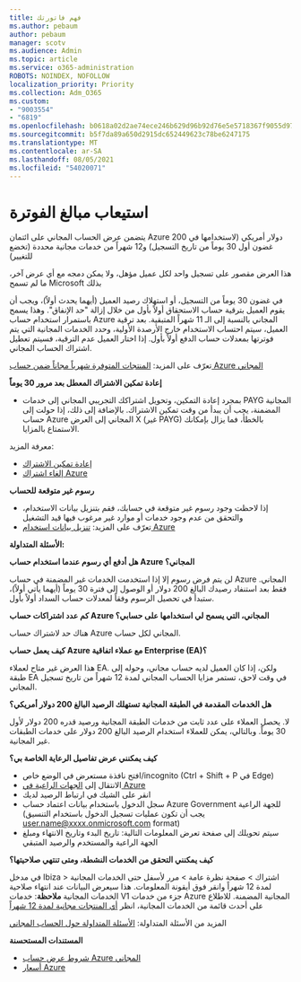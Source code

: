 ```yaml
---
title: فهم فاتورتك
ms.author: pebaum
author: pebaum
manager: scotv
ms.audience: Admin
ms.topic: article
ms.service: o365-administration
ROBOTS: NOINDEX, NOFOLLOW
localization_priority: Priority
ms.collection: Adm_O365
ms.custom:
- "9003554"
- "6819"
ms.openlocfilehash: b0618a02d2ae74ece246b629d96b92d76e5e5718367f9055d9783c1440a7a70b
ms.sourcegitcommit: b5f7da89a650d2915dc652449623c78be6247175
ms.translationtype: MT
ms.contentlocale: ar-SA
ms.lasthandoff: 08/05/2021
ms.locfileid: "54020071"
---
```

# <a name="understand-billing-amount"></a>استيعاب مبالغ الفوترة

يتضمن عرض الحساب المجاني على ائتمان Azure 200 دولار أمريكي (لاستخدامها في غضون أول 30 يوماً من تاريخ التسجيل) و12 شهراً من خدمات مجانية محددة (تخضع للتغيير)

هذا العرض مقصور على تسجيل واحد لكل عميل مؤهل، ولا يمكن دمجه مع أي عرض آخر، ما لم تسمح Microsoft بذلك

في غضون 30 يوماً من التسجيل، أو استهلاك رصيد العميل (أيهما يحدث أولاً)، ويجب أن يقوم العميل بترقية حساب الاستحقاق أولاً بأول من خلال إزالة "حد الإنفاق". وهذا يسمح باستمرار استخدام حساب Azure المجاني بالنسبة إلى الـ 11 شهراً المتبقية. بعد ترقية العميل، سيتم احتساب الاستخدام خارج الأرصدة الأولية، وحدد الخدمات المجانية التي يتم فوترتها بمعدلات حساب الدفع أولاً بأول. إذا اختار العميل عدم الترقية، فسيتم تعطيل اشتراك الحساب المجاني.

تعرّف على المزيد: [المنتجات المتوفرة شهرياً مجاناً ضمن حساب Azure المجاني](https://azure.microsoft.com/free/free-account-faq/)

**إعادة تمكين الاشتراك المعطل بعد مرور 30 يوماً**

- بمجرد إعادة التمكين، وتحويل اشتراكك التجريبي المجاني إلى خدمات PAYG المجانية المضمنة، يجب أن يبدأ من وقت تمكين الاشتراك. بالإضافة إلى ذلك، إذا حولت إلى حساب Azure المجاني إلى العرض X (غير PAYG) بالخطأ، فما يزال بإمكانك الاستمتاع بالمزايا.

معرفة المزيد: 
- [إعادة تمكين الاشتراك](https://docs.microsoft.com/azure/billing/billing-subscription-become-disable?WT.mc_id=Portal-Microsoft_Azure_Support)
- [إلغاء اشتراك Azure](https://docs.microsoft.com/azure/billing/billing-how-to-cancel-azure-subscription?WT.mc_id=Portal-Microsoft_Azure_Support)

**رسوم غير متوقعة للحساب**

- إذا لاحظت وجود رسوم غير متوقعة في حسابك، فقم بتنزيل بيانات الاستخدام، والتحقق من عدم وجود خدمات أو موارد غير مرغوب فيها قيد التشغيل
- تعرّف على المزيد: [تنزيل بيانات استخدام Azure](https://docs.microsoft.com/azure/billing/billing-download-azure-invoice-daily-usage-date?WT.mc_id=Portal-Microsoft_Azure_Support#download-usage)

**الأسئلة المتداولة:**

**هل أدفع أي رسوم عندما استخدام حساب Azure المجاني؟**

لن يتم فرض رسوم إلا إذا استخدمت الخدمات غير المضمنة في حساب Azure المجاني. فقط بعد استنفاد رصيدك البالغ 200 دولار أو الوصول إلى فترة 30 يوماً (أيهما يأتي أولاً)، ستبدأ في تحصيل الرسوم وفقاً لمعدلات حساب السداد أولاً بأول.

**كم عدد اشتراكات حساب Azure المجاني، التي يسمح لي استخدامها على حسابي؟**  

هناك حد لاشتراك حساب Azure المجاني لكل حساب.

**كيف يعمل حساب Azure مع عملاء اتفاقية Enterprise (EA)؟**  

هذا العرض غير متاح لعملاء EA. ولكن، إذا كان العميل لديه حساب مجاني، وحوله إلى طبقة EA في وقت لاحق، تستمر مزايا الحساب المجاني لمدة 12 شهراً من تاريخ تسجيل المجاني.

**هل الخدمات المقدمة في الطبقة المجانية تستهلك الرصيد البالغ 200 دولار أمريكي؟**  

لا. يحصل العملاء على عدد ثابت من خدمات الطبقة المجانية ورصيد قدره 200 دولار لأول 30 يوماً. وبالتالي، يمكن للعملاء استخدام الرصيد البالغ 200 دولار على خدمات الطبقات غير المجانية.

**كيف يمكنني عرض تفاصيل الرعاية الخاصة بي؟**

- افتح نافذة مستعرض في الوضع خاص/incognito (Ctrl + Shift + P في Edge)
- الانتقال إلى [الجهات الراعية في Azure](http://www.microsoftazuresponsorships.com/)
- انقر على الشيك في ارتباط الرصيد لديك
- سجل الدخول باستخدام بيانات اعتماد حساب Azure Government للجهة الراعية (يجب أن تكون عمليات تسجيل الدخول باستخدام التنسيق user.name@xxxx.onmicrosoft.com format)
- سيتم تحويلك إلى صفحة تعرض المعلومات التالية: تاريخ البدء وتاريخ الانتهاء ومبلغ الجهة الراعية والمستخدم والرصيد المتبقي

**كيف يمكنني التحقق من الخدمات النشطة، ومتى تنتهي صلاحيتها؟**

في مدخل Ibiza > اشتراك > صفحة نظرة عامة > مرر لأسفل حتى الخدمات المجانية لمدة 12 شهراً وانقر فوق أيقونة المعلومات. هذا سيعرض البيانات عند انتهاء صلاحية الخدمات المجانية **ملاحظة**: خدمات V1 جزء من خدمات Azure المجانية المضمنة. للاطلاع على أحدث قائمة من الخدمات المجانية، انظر [أي المنتجات مجانية لمدة 12 شهراً](http://www.microsoftazuresponsorships.com/)

المزيد من الأسئلة المتداولة: [الأسئلة المتداولة حول الحساب المجاني](https://azure.microsoft.com/free/free-account-faq/)

**المستندات المستحسنة**

- [شروط عرض حساب Azure المجاني](https://azure.microsoft.com/offers/ms-azr-0044p/)
- [أسعار Azure](https://azure.microsoft.com/pricing/)